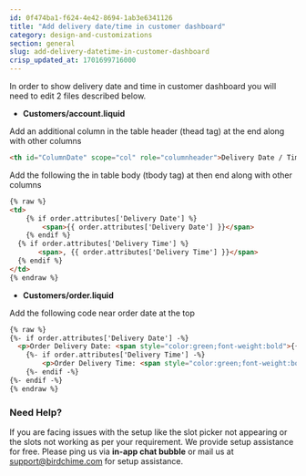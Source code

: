 ```yaml
---
id: 0f474ba1-f624-4e42-8694-1ab3e6341126
title: "Add delivery date/time in customer dashboard"
category: design-and-customizations
section: general
slug: add-delivery-datetime-in-customer-dashboard
crisp_updated_at: 1701699716000
---
```


In order to show delivery date and time in customer dashboard you will need to edit 2 files described below.

* **Customers/account.liquid**

Add an additional column in the table header (thead tag) at the end along with other columns

```html
<th id="ColumnDate" scope="col" role="columnheader">Delivery Date / Time</th>
```
Add the following the in table body (tbody tag) at then end along with other columns

```html
{% raw %}
<td>
	{% if order.attributes['Delivery Date'] %}
		<span>{{ order.attributes['Delivery Date'] }}</span>
	{% endif %}
  {% if order.attributes['Delivery Time'] %}
	   <span>, {{ order.attributes['Delivery Time'] }}</span>
  {% endif %}
</td>
{% endraw %}
```

* **Customers/order.liquid**

Add the following code near order date at the top

```html
{% raw %}
{%- if order.attributes['Delivery Date'] -%}
  <p>Order Delivery Date: <span style="color:green;font-weight:bold">{{ order.attributes['Delivery Date'] }}</span></p>
	{%- if order.attributes['Delivery Time'] -%}
		<p>Order Delivery Time: <span style="color:green;font-weight:bold">{{ order.attributes['Delivery Time'] }}</span></p>
	{%- endif -%}
{%- endif -%}
{% endraw %}
```

### Need Help?

If you are facing issues with the setup like the slot picker not appearing or the slots not working as per your requirement. We provide setup assistance for free. Please ping us via **in-app chat bubble** or mail us at support@birdchime.com for setup assistance.
